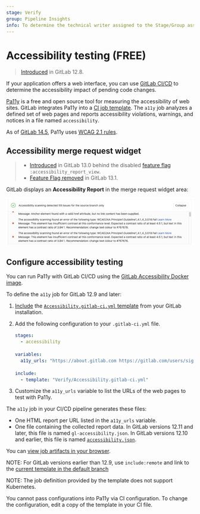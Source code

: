 ```yaml
---
stage: Verify
group: Pipeline Insights
info: To determine the technical writer assigned to the Stage/Group associated with this page, see https://about.gitlab.com/handbook/engineering/ux/technical-writing/#assignments
---
```


# Accessibility testing **(FREE)**

> [Introduced](https://gitlab.com/gitlab-org/gitlab/-/merge_requests/25144) in GitLab 12.8.

If your application offers a web interface, you can use
[GitLab CI/CD](../../../ci/index.md) to determine the accessibility
impact of pending code changes.

[Pa11y](https://pa11y.org/) is a free and open source tool for
measuring the accessibility of web sites. GitLab integrates Pa11y into a
[CI job template](https://gitlab.com/gitlab-org/gitlab/-/blob/master/lib/gitlab/ci/templates/Verify/Accessibility.gitlab-ci.yml).
The `a11y` job analyzes a defined set of web pages and reports
accessibility violations, warnings, and notices in a file named
`accessibility`.

As of [GitLab 14.5](https://gitlab.com/gitlab-org/gitlab/-/merge_requests/73309), Pa11y uses
[WCAG 2.1 rules](https://www.w3.org/TR/WCAG21/#new-features-in-wcag-2-1).

## Accessibility merge request widget

> - [Introduced](https://gitlab.com/gitlab-org/gitlab/-/issues/39425) in GitLab 13.0 behind the disabled [feature flag](../../../administration/feature_flags.md) `:accessibility_report_view`.
> - [Feature Flag removed](https://gitlab.com/gitlab-org/gitlab/-/issues/217372) in GitLab 13.1.

GitLab displays an **Accessibility Report** in the merge request widget area:

![Accessibility merge request widget](img/accessibility_mr_widget_v13_0.png)

## Configure accessibility testing

You can run Pa11y with GitLab CI/CD using the
[GitLab Accessibility Docker image](https://gitlab.com/gitlab-org/ci-cd/accessibility).

To define the `a11y` job for GitLab 12.9 and later:

1. [Include](../../../ci/yaml/index.md#includetemplate) the
   [`Accessibility.gitlab-ci.yml` template](https://gitlab.com/gitlab-org/gitlab/-/blob/master/lib/gitlab/ci/templates/Verify/Accessibility.gitlab-ci.yml)
   from your GitLab installation.
1. Add the following configuration to your `.gitlab-ci.yml` file.

   ```yaml
   stages:
     - accessibility

   variables:
     a11y_urls: "https://about.gitlab.com https://gitlab.com/users/sign_in"

   include:
     - template: "Verify/Accessibility.gitlab-ci.yml"
   ```

1. Customize the `a11y_urls` variable to list the URLs of the web pages to test with Pa11y.

The `a11y` job in your CI/CD pipeline generates these files:

- One HTML report per URL listed in the `a11y_urls` variable.
- One file containing the collected report data. In GitLab versions 12.11 and later, this
  file is named `gl-accessibility.json`. In GitLab versions 12.10 and earlier, this file
  is named [`accessibility.json`](https://gitlab.com/gitlab-org/ci-cd/accessibility/-/merge_requests/9).

You can [view job artifacts in your browser](../../../ci/pipelines/job_artifacts.md#download-job-artifacts).

NOTE:
For GitLab versions earlier than 12.9, use `include:remote` and
link to the [current template in the default branch](https://gitlab.com/gitlab-org/gitlab/-/raw/master/lib/gitlab/ci/templates/Verify/Accessibility.gitlab-ci.yml)

NOTE:
The job definition provided by the template does not support Kubernetes.

You cannot pass configurations into Pa11y via CI configuration.
To change the configuration, edit a copy of the template in your CI file.
